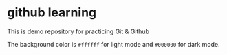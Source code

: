 # github learning

This is demo repository for practicing Git & Github

The background color is `#ffffff` for light mode and `#000000` for dark mode.
